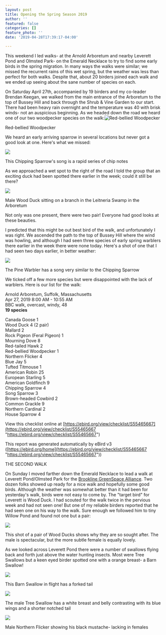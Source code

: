 ```yaml
---
layout: post
title: Opening the Spring Season 2019
author: ''
featured: false
categories: []
feature_photo: ''
date: '2019-04-28T17:39:17-04:00'

---
```

This weekend I led walks- at the Arnold Arboretum and nearby Leverett Pond and Olmsted Park- on the Emerald Necklace to try to find some early birds in the spring migration.  In many ways the walks were similar; we missed the recurrent rains of this wet spring, but the weather was less than perfect for both walks.  Despite that, about 20 birders joined each walk and we ended up seeing about the sane number of species on each.

On Saturday April 27th, accompanied by 19 birders and my co-leader Brendan Keegan, we walked from the main entrance of the Arboretum to the top of Bussey Hill and back through the Shrub & Vine Garden to our start. There had been heavy rain overnight and the temperature was 40 with brisk winds- not an auspicious beginning.  As we headed down the road we heard one of our two woodpecker species on the walk:![](/images/P1030156-3.jpg "Red-bellied Woodpecker")

Red-bellied Woodpecker

We heard an early arriving sparrow in several locations but never got a good look at one. Here's what we missed:

![](/images/P1070348.jpg)

This Chipping Sparrow's song is a rapid series of chip notes

As we approached a wet spot to the right of the road I told the group that an exciting duck had been spotted there earlier in the week; could it still be there?

![](/images/P1070406.jpg)

Male Wood Duck sitting on a branch in the Leitneria Swamp in the Arboretum

Not only was one present, there were two pair!  Everyone had good looks at these beauties.

I predicted that this might be out best bird of the walk, and unfortunately I was right.  We ascended the path to the top of Bussey Hill where the wind was howling, and although I had seen three species of early spring warblers there earlier in the week there were none today.  Here's a shot of one that I had seen two days earlier, in better weather:

![](/images/P1070377.jpg)

The Pine Warbler has a song very similar to the Chipping Sparrow

We ticked off  a few more species but were disappointed with the lack of warblers.  Here is our list for the walk:

Arnold Arboretum, Suffolk, Massachusetts  
Apr 27, 2019 8:00 AM - 10:55 AM  
BBC walk, overcast, windy, 48  
**19 species**  
  
Canada Goose 1  
Wood Duck 4 (2 pair)  
Mallard 2  
Rock Pigeon (Feral Pigeon) 1  
Mourning Dove 8  
Red-tailed Hawk 2  
Red-bellied Woodpecker 1  
Northern Flicker 4  
Blue Jay 5  
Tufted Titmouse 1  
American Robin 25  
European Starling 5  
American Goldfinch 9  
Chipping Sparrow 4  
Song Sparrow 3  
Brown-headed Cowbird 2  
Common Grackle 9  
Northern Cardinal 2  
House Sparrow 4  
  
View this checklist online at [https://ebird.org/view/checklist/S55465667](https://ebird.org/view/checklist/S55465667 "https://ebird.org/view/checklist/S55465667")  
  
This report was generated automatically by eBird v3 ([https://ebird.org/home](https://ebird.org/view/checklist/S55465667 "https://ebird.org/view/checklist/S55465667"))

THE SECOND WALK

On Sunday I moved farther down the Emerald Necklace to lead a walk at Leverett Pond/Olmsted Park for the [Brookline GreenSpace Alliance](http://www.brooklinegreenspace.org).  Two dozen folks showed up ready for a nice walk and hopefully some good birds.  Although the weather was somewhat better than it had been for yesterday's walk, birds were not easy to come by.  The "target bird" for Leverett is Wood Duck.  I had scouted for the walk twice in the pervious week and had not seen one!  But one of my reliable birders reported that he had seen one on his way to the walk.  Sure enough we followed him to tiny Willow Pond and found not one but a pair:

![](/images/P1060159.jpg)

This shot of a pair of Wood Ducks shows why they are so sought after. The male is spectacular, but the more subtle female is equally lovely.

As we looked across Leverett Pond there were a number of swallows flying back and forth just above the water hunting insects.  Most were Tree Swallows but a keen eyed birder spotted one with a orange breast- a Barn Swallow!

![](/images/P1120939.jpg)

This Barn Swallow in flight has a forked tail

![](/images/P1290805.jpg)

The male Tree Swallow has a white breast and belly contrasting with its blue wings and a shorter notched tail

![](/images/P1120999.jpg)

Male Northern Flicker showing his black mustache- lacking in females